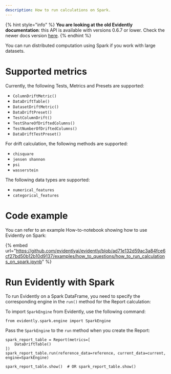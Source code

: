 ```yaml
---
description: How to run calculations on Spark.
---
```


{% hint style="info" %}
**You are looking at the old Evidently documentation**: this API is available with versions 0.6.7 or lower. Check the newer docs version [here](https://docs.evidentlyai.com/introduction).
{% endhint %}


You can run distributed computation using Spark if you work with large datasets. 

# Supported metrics

Currently, the following Tests, Metrics and Presets are supported: 
* `ColumnDriftMetric()`
* `DataDriftTable()`
* `DatasetDriftMetric()`
* `DataDriftPreset()`
* `TestColumnDrift()`
* `TestShareOfDriftedColumns()`
* `TestNumberOfDriftedColumns()`
* `DataDriftTestPreset()`
  
For drift calculation, the following methods are supported:
* `chisquare`
* `jensen shannon`
* `psi`
* `wasserstein`

The following data types are supported:
* `numerical_features`
* `categorical_features`

# Code example

You can refer to an example How-to-notebook showing how to use Evidently on Spark:

{% embed url="https://github.com/evidentlyai/evidently/blob/ad71e132d59ac3a84fce6cf27bd50b12b10d9137/examples/how_to_questions/how_to_run_calculations_on_spark.ipynb" %}

# Run Evidently with Spark

To run Evidently on a Spark DataFrame, you need to specify the corresponding engine in the `run()` method for the Report calculation:

To import `SparkEngine` from Evidently, use the following command:  
```
from evidently.spark.engine import SparkEngine
```

Pass the `SparkEngine` to the `run` method when you create the Report: 

```
spark_report_table = Report(metrics=[
    DataDriftTable()
])
spark_report_table.run(reference_data=reference, current_data=current, engine=SparkEngine)

spark_report_table.show()  # OR spark_report_table.show()
```
